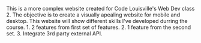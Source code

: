 This is a more complex website created for Code Louisville's Web Dev class 2. The objective is to create a visually apealing website for mobile and desktop. This website will show different skills I've developed durring the course. 
    1. 2 features from first set of features. 
    2. 1 feature from the second set.
    3. Integrate 3rd party external API.